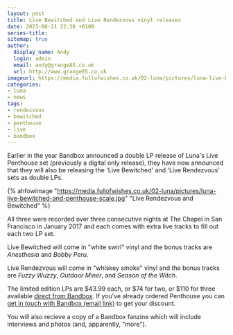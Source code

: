 ```yaml
---
layout: post
title: Live Bewitched and Live Rendezvous vinyl releases
date: 2023-06-21 22:38 +0100
series-title:
sitemap: true
author:
  display_name: Andy
  login: admin
  email: andy@grange85.co.uk
  url: http://www.grange85.co.uk
imageurl: https://media.fullofwishes.co.uk/02-luna/pictures/luna-live-bewitched-and-penthouse-scale.jpg
categories:
- luna
- news
tags:
- rendezvous
- bewitched
- penthouse
- live
- bandbox
---
```

Earlier in the year Bandbox announced a double LP release of Luna's Live Penthouse set (previously a digital only release), they have now announced that they will also be releasing the 'Live Bewitched' and 'Live Rendezvous' sets as double LPs. 

{% ahfowimage "https://media.fullofwishes.co.uk/02-luna/pictures/luna-live-bewitched-and-penthouse-scale.jpg" "Live Rendezvous and Bewitched" %}

All three were recorded over three consecutive nights at The Chapel in San Francisco in January 2017 and each comes with extra live tracks to fill out each two LP set.

Live Bewitched will come in "white swirl" vinyl and the bonus tracks are _Anesthesia_ and _Bobby Peru_.

Live Rendezvous will come in "whiskey smoke" vinyl and the bonus tracks are _Fuzzy Wuzzy_, _Outdoor Miner_, and _Season of the Witch_.

The limited edition LPs are $43.99 each, or $74 for two, or $110 for three available [direct from Bandbox](https://bandboxrocks.com/products/luna-live-bewitched). If you've already ordered Penthouse you can [get in touch with Bandbox (email link)](mailto:talk@bandboxrocks.com) to get your discount.

You will also recieve a copy of a Bandbox fanzine which will include interviews and photos (and, apparently, "more").
